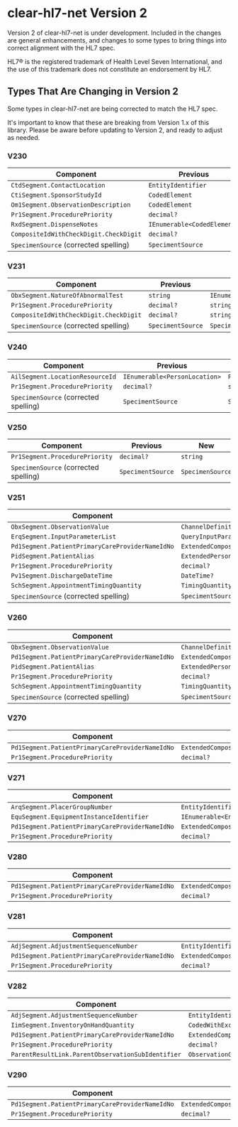# clear-hl7-net Version 2
Version 2 of clear-hl7-net is under development.  Included in the changes are general enhancements, and changes to some types to bring things into correct alignment with the HL7 spec.

HL7&reg; is the registered trademark of Health Level Seven International, and the use of this trademark does not constitute an endorsement by HL7.

## Types That Are Changing in Version 2
Some types in clear-hl7-net are being corrected to match the HL7 spec.

It's important to know that these are breaking from Version 1.x of this library.  Please be aware before updating to Version 2, and ready to adjust as needed.

### V230
|Component|Previous|New|
|---|---|---|
|`CtdSegment.ContactLocation`|`EntityIdentifier`|`PersonLocation`|
|`CtiSegment.SponsorStudyId`|`CodedElement`|`EntityIdentifier`|
|`Om1Segment.ObservationDescription`|`CodedElement`|`Text`|
|`Pr1Segment.ProcedurePriority`|`decimal?`|`string`|
|`RxdSegment.DispenseNotes`|`IEnumerable<CodedElement>`|`IEnumerable<string>`|
|`CompositeIdWithCheckDigit.CheckDigit`|`decimal?`|`string`|
|`SpecimenSource` (corrected spelling)|`SpecimentSource`|`SpecimenSource`|

### V231
|Component|Previous|New|
|---|---|---|
|`ObxSegment.NatureOfAbnormalTest`|`string`|`IEnumerable<string>`|
|`Pr1Segment.ProcedurePriority`|`decimal?`|`string`|
|`CompositeIdWithCheckDigit.CheckDigit`|`decimal?`|`string`|
|`SpecimenSource` (corrected spelling)|`SpecimentSource`|`SpecimenSource`|

### V240
|Component|Previous|New|
|---|---|---|
|`AilSegment.LocationResourceId`|`IEnumerable<PersonLocation>`|`PersonLocation`|
|`Pr1Segment.ProcedurePriority`|`decimal?`|`string`|
|`SpecimenSource` (corrected spelling)|`SpecimentSource`|`SpecimenSource`|

### V250
|Component|Previous|New|
|---|---|---|
|`Pr1Segment.ProcedurePriority`|`decimal?`|`string`|
|`SpecimenSource` (corrected spelling)|`SpecimentSource`|`SpecimenSource`|

### V251
|Component|Previous|New|
|---|---|---|
|`ObxSegment.ObservationValue`|`ChannelDefinition`|`IEnumerable<string>`|
|`ErqSegment.InputParameterList`|`QueryInputParameterList`|`IEnumerable<QueryInputParameterList>`|
|`Pd1Segment.PatientPrimaryCareProviderNameIdNo`|`ExtendedCompositeIdNumberAndNameForPersons`|`IEnumerable<ExtendedCompositeIdNumberAndNameForPersons>`|
|`PidSegment.PatientAlias`|`ExtendedPersonName`|`IEnumerable<ExtendedPersonName>`|
|`Pr1Segment.ProcedurePriority`|`decimal?`|`string`|
|`Pv1Segment.DischargeDateTime`|`DateTime?`|`IEnumerable<DateTime>`|
|`SchSegment.AppointmentTimingQuantity`|`TimingQuantity`|`IEnumerable<TimingQuantity>`|
|`SpecimenSource` (corrected spelling)|`SpecimentSource`|`SpecimenSource`|

### V260
|Component|Previous|New|
|---|---|---|
|`ObxSegment.ObservationValue`|`ChannelDefinition`|`IEnumerable<string>`|
|`Pd1Segment.PatientPrimaryCareProviderNameIdNo`|`ExtendedCompositeIdNumberAndNameForPersons`|`IEnumerable<ExtendedCompositeIdNumberAndNameForPersons>`|
|`PidSegment.PatientAlias`|`ExtendedPersonName`|`IEnumerable<ExtendedPersonName>`|
|`Pr1Segment.ProcedurePriority`|`decimal?`|`string`|
|`SchSegment.AppointmentTimingQuantity`|`TimingQuantity`|`IEnumerable<TimingQuantity>`|
|`SpecimenSource` (corrected spelling)|`SpecimentSource`|`SpecimenSource`|

### V270
|Component|Previous|New|
|---|---|---|
|`Pd1Segment.PatientPrimaryCareProviderNameIdNo`|`ExtendedCompositeIdNumberAndNameForPersons`|`IEnumerable<ExtendedCompositeIdNumberAndNameForPersons>`|
|`Pr1Segment.ProcedurePriority`|`decimal?`|`string`|

### V271
|Component|Previous|New|
|---|---|---|
|`ArqSegment.PlacerGroupNumber`|`EntityIdentifierPair`|`EntityIdentifier`|
|`EquSegment.EquipmentInstanceIdentifier`|`IEnumerable<EntityIdentifier>`|`EntityIdentifier`|
|`Pd1Segment.PatientPrimaryCareProviderNameIdNo`|`ExtendedCompositeIdNumberAndNameForPersons`|`IEnumerable<ExtendedCompositeIdNumberAndNameForPersons>`|
|`Pr1Segment.ProcedurePriority`|`decimal?`|`string`|

### V280
|Component|Previous|New|
|---|---|---|
|`Pd1Segment.PatientPrimaryCareProviderNameIdNo`|`ExtendedCompositeIdNumberAndNameForPersons`|`IEnumerable<ExtendedCompositeIdNumberAndNameForPersons>`|
|`Pr1Segment.ProcedurePriority`|`decimal?`|`string`|

### V281
|Component|Previous|New|
|---|---|---|
|`AdjSegment.AdjustmentSequenceNumber`|`EntityIdentifier`|`uint?`|
|`Pd1Segment.PatientPrimaryCareProviderNameIdNo`|`ExtendedCompositeIdNumberAndNameForPersons`|`IEnumerable<ExtendedCompositeIdNumberAndNameForPersons>`|
|`Pr1Segment.ProcedurePriority`|`decimal?`|`string`|

### V282
|Component|Previous|New|
|---|---|---|
|`AdjSegment.AdjustmentSequenceNumber`|`EntityIdentifier`|`uint?`|
|`IimSegment.InventoryOnHandQuantity`|`CodedWithExceptions`|`decimal?`|
|`Pd1Segment.PatientPrimaryCareProviderNameIdNo`|`ExtendedCompositeIdNumberAndNameForPersons`|`IEnumerable<ExtendedCompositeIdNumberAndNameForPersons>`|
|`Pr1Segment.ProcedurePriority`|`decimal?`|`string`|
|`ParentResultLink.ParentObservationSubIdentifier`|`ObservationGrouper`|`string`|

### V290
|Component|Previous|New|
|---|---|---|
|`Pd1Segment.PatientPrimaryCareProviderNameIdNo`|`ExtendedCompositeIdNumberAndNameForPersons`|`IEnumerable<ExtendedCompositeIdNumberAndNameForPersons>`|
|`Pr1Segment.ProcedurePriority`|`decimal?`|`string`|